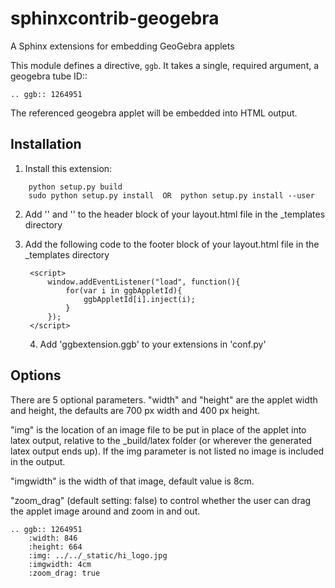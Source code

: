 # sphinxcontrib-geogebra

A Sphinx extensions for embedding GeoGebra applets

This module defines a directive, `ggb`.  It takes a single, required
argument, a geogebra tube ID::

    .. ggb:: 1264951

The referenced geogebra applet will be embedded into HTML output.  

## Installation

1. Install this extension: 

```
    python setup.py build
    sudo python setup.py install  OR  python setup.py install --user
```

2. Add '<script type="text/javascript" src="https://cdn.geogebra.org/apps/deployggb.js"></script>' and '<script>ggbAppletId = []; </script>' to the header block of your layout.html file in the _templates directory  

3. Add the following code to the footer block of your layout.html file in the _templates directory

        <script>
            window.addEventListener("load", function(){
                for(var i in ggbAppletId){
                    ggbAppletId[i].inject(i);
                }
            });
        </script>

    4. Add 'ggbextension.ggb' to your extensions in 'conf.py'

## Options

There are 5 optional parameters.
"width" and "height" are the applet width and height, the defaults are 700 px width and 400 px height. 

"img" is the location of an image file to be put in place of the applet into latex output, relative to the _build/latex folder (or wherever the generated latex output ends up). If the img parameter is not listed no image is included in the output. 

"imgwidth" is the width of that image, default value is 8cm.

 
"zoom_drag" (default setting: false) to control whether the user can drag the applet image around and zoom in and out.

```
.. ggb:: 1264951
    :width: 846
    :height: 664
    :img: ../../_static/hi_logo.jpg
    :imgwidth: 4cm
    :zoom_drag: true 
```
